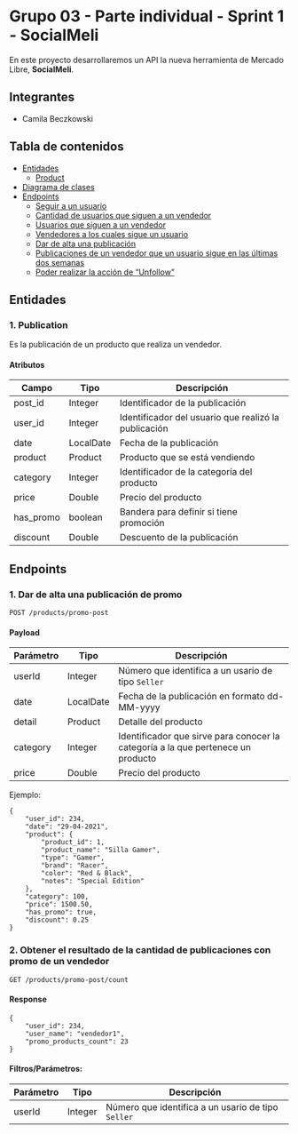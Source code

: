 # Grupo 03 - Parte individual - Sprint 1 - SocialMeli

En este proyecto desarrollaremos un API la nueva herramienta de Mercado Libre, __SocialMeli__.

## Integrantes

- Camila Beczkowski

## Tabla de contenidos

- [Entidades](#entidades)
    - [Product](#5-product)
- [Diagrama de clases](#diagrama-de-clases)
- [Endpoints](#endpoints)
  - [Seguir a un usuario](#1-seguir-a-un-usuario)
  - [Cantidad de usuarios que siguen a un vendedor](#2-obtener-el-resultado-de-la-cantidad-de-usuarios-que-siguen-a-un-determinado-vendedor)
  - [Usuarios que siguen a un vendedor](#3-obtener-el-listado-de-todos-los-usuarios-que-siguen-a-un-determinado-vendedor)
  - [Vendedores a los cuales sigue un usuario](#4-obtener-un-listado-de-todos-los-vendedores-a-los-cuales-sigue-un-determinado-usuario)
  - [Dar de alta una publicación](#5-dar-de-alta-una-publicación)
  - [Publicaciones de un vendedor que un usuario sigue en las últimas dos semanas](#6-6-obtener-un-listado-de-las-publicaciones-realizadas-por-los-vendedores-que-un-usuario-sigue-en-las-últimas-dos-semanas)
  - [Poder realizar la acción de “Unfollow”](#7-poder-realizar-la-acción-de-unfollow)

## Entidades

### 1. Publication

Es la publicación de un producto que realiza un vendedor.

#### Atributos


| Campo     | Tipo      | Descripción                                          |
|-----------|-----------|------------------------------------------------------|
| post_id   | Integer   | Identificador de la publicación                      |
| user_id   | Integer   | Identificador del usuario que realizó la publicación |
| date      | LocalDate | Fecha de la publicación                              |
| product   | Product   | Producto que se está vendiendo                       |
| category  | Integer   | Identificador de la categoría del producto           |
| price     | Double    | Precio del producto                                  |
| has_promo | boolean   | Bandera para definir si tiene promoción              |
| discount  | Double    | Descuento de la publicación                          |


## Endpoints

### 1. Dar de alta una publicación de promo

```http
POST /products/promo-post
```

#### Payload

| Parámetro | Tipo | Descripción                                                                      |
|-------|------|----------------------------------------------------------------------------------|
| userId | Integer | Número que identifica a un usario de tipo `Seller`                               |
| date | LocalDate | Fecha de la publicación en formato dd-MM-yyyy                                    |
| detail | Product | Detalle del producto                                                             |
| category | Integer | Identificador que sirve para conocer la categoría a la que pertenece un producto |
| price | Double | Precio del producto                                                              |

Ejemplo:

```http
{
    "user_id": 234,
    "date": "29-04-2021",
    "product": {
        "product_id": 1,
        "product_name": "Silla Gamer",
        "type": "Gamer",
        "brand": "Racer",
        "color": "Red & Black",
        "notes": "Special Edition"
    },
    "category": 100,
    "price": 1500.50,
    "has_promo": true,
    "discount": 0.25
}
```

### 2. Obtener el resultado de la cantidad de publicaciones con promo de un vendedor

```http
GET /products/promo-post/count
```
#### Response
```http
{
    "user_id": 234,
    "user_name": "vendedor1",
    "promo_products_count": 23
}
```

#### Filtros/Parámetros:

| Parámetro | Tipo | Descripción |
|-------|------|----------------------------------------------------------------|
| userId | Integer | Número que identifica a un usario de tipo `Seller` |